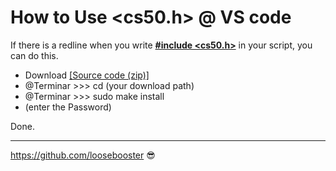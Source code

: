 # How to Use **<cs50.h>** @ VS code

If there is a redline when you write <u>**#include <cs50.h>**</u> in your script, you can do this.

* Download [[Source code (zip)]](https://github.com/cs50/libcs50/releases)
* @Terminar >>> cd (your download path)
* @Terminar >>> sudo make install
* (enter the Password)

Done.

---

https://github.com/loosebooster 😎